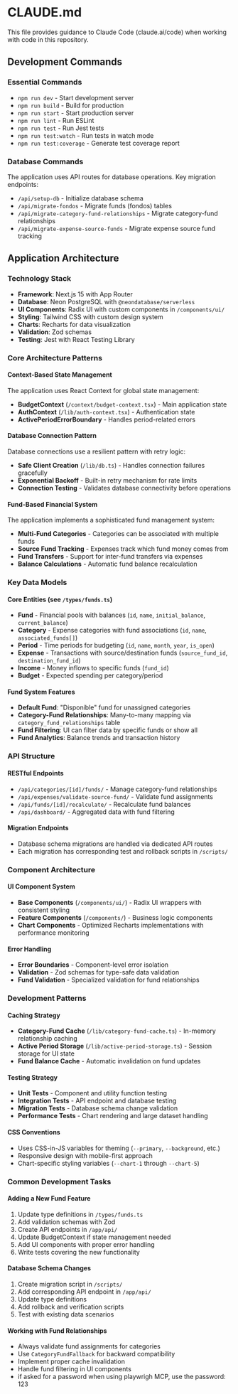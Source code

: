 # CLAUDE.md

This file provides guidance to Claude Code (claude.ai/code) when working with code in this repository.

## Development Commands

### Essential Commands
- `npm run dev` - Start development server
- `npm run build` - Build for production
- `npm run start` - Start production server
- `npm run lint` - Run ESLint
- `npm run test` - Run Jest tests
- `npm run test:watch` - Run tests in watch mode
- `npm run test:coverage` - Generate test coverage report

### Database Commands
The application uses API routes for database operations. Key migration endpoints:
- `/api/setup-db` - Initialize database schema
- `/api/migrate-fondos` - Migrate funds (fondos) tables
- `/api/migrate-category-fund-relationships` - Migrate category-fund relationships
- `/api/migrate-expense-source-funds` - Migrate expense source fund tracking

## Application Architecture

### Technology Stack
- **Framework**: Next.js 15 with App Router
- **Database**: Neon PostgreSQL with `@neondatabase/serverless`
- **UI Components**: Radix UI with custom components in `/components/ui/`
- **Styling**: Tailwind CSS with custom design system
- **Charts**: Recharts for data visualization
- **Validation**: Zod schemas
- **Testing**: Jest with React Testing Library

### Core Architecture Patterns

#### Context-Based State Management
The application uses React Context for global state management:
- **BudgetContext** (`/context/budget-context.tsx`) - Main application state
- **AuthContext** (`/lib/auth-context.tsx`) - Authentication state
- **ActivePeriodErrorBoundary** - Handles period-related errors

#### Database Connection Pattern
Database connections use a resilient pattern with retry logic:
- **Safe Client Creation** (`/lib/db.ts`) - Handles connection failures gracefully
- **Exponential Backoff** - Built-in retry mechanism for rate limits
- **Connection Testing** - Validates database connectivity before operations

#### Fund-Based Financial System
The application implements a sophisticated fund management system:
- **Multi-Fund Categories** - Categories can be associated with multiple funds
- **Source Fund Tracking** - Expenses track which fund money comes from
- **Fund Transfers** - Support for inter-fund transfers via expenses
- **Balance Calculations** - Automatic fund balance recalculation

### Key Data Models

#### Core Entities (see `/types/funds.ts`)
- **Fund** - Financial pools with balances (`id`, `name`, `initial_balance`, `current_balance`)
- **Category** - Expense categories with fund associations (`id`, `name`, `associated_funds[]`)
- **Period** - Time periods for budgeting (`id`, `name`, `month`, `year`, `is_open`)
- **Expense** - Transactions with source/destination funds (`source_fund_id`, `destination_fund_id`)
- **Income** - Money inflows to specific funds (`fund_id`)
- **Budget** - Expected spending per category/period

#### Fund System Features
- **Default Fund**: "Disponible" fund for unassigned categories
- **Category-Fund Relationships**: Many-to-many mapping via `category_fund_relationships` table
- **Fund Filtering**: UI can filter data by specific funds or show all
- **Fund Analytics**: Balance trends and transaction history

### API Structure

#### RESTful Endpoints
- `/api/categories/[id]/funds/` - Manage category-fund relationships
- `/api/expenses/validate-source-fund/` - Validate fund assignments
- `/api/funds/[id]/recalculate/` - Recalculate fund balances
- `/api/dashboard/` - Aggregated data with fund filtering

#### Migration Endpoints
- Database schema migrations are handled via dedicated API routes
- Each migration has corresponding test and rollback scripts in `/scripts/`

### Component Architecture

#### UI Component System
- **Base Components** (`/components/ui/`) - Radix UI wrappers with consistent styling
- **Feature Components** (`/components/`) - Business logic components
- **Chart Components** - Optimized Recharts implementations with performance monitoring

#### Error Handling
- **Error Boundaries** - Component-level error isolation
- **Validation** - Zod schemas for type-safe data validation
- **Fund Validation** - Specialized validation for fund relationships

### Development Patterns

#### Caching Strategy
- **Category-Fund Cache** (`/lib/category-fund-cache.ts`) - In-memory relationship caching
- **Active Period Storage** (`/lib/active-period-storage.ts`) - Session storage for UI state
- **Fund Balance Cache** - Automatic invalidation on fund updates

#### Testing Strategy
- **Unit Tests** - Component and utility function testing
- **Integration Tests** - API endpoint and database testing
- **Migration Tests** - Database schema change validation
- **Performance Tests** - Chart rendering and large dataset handling

#### CSS Conventions
- Uses CSS-in-JS variables for theming (`--primary`, `--background`, etc.)
- Responsive design with mobile-first approach
- Chart-specific styling variables (`--chart-1` through `--chart-5`)

### Common Development Tasks

#### Adding a New Fund Feature
1. Update type definitions in `/types/funds.ts`
2. Add validation schemas with Zod
3. Create API endpoints in `/app/api/`
4. Update BudgetContext if state management needed
5. Add UI components with proper error handling
6. Write tests covering the new functionality

#### Database Schema Changes
1. Create migration script in `/scripts/`
2. Add corresponding API endpoint in `/app/api/`
3. Update type definitions
4. Add rollback and verification scripts
5. Test with existing data scenarios

#### Working with Fund Relationships
- Always validate fund assignments for categories
- Use `CategoryFundFallback` for backward compatibility
- Implement proper cache invalidation
- Handle fund filtering in UI components
- if asked for a password when using playwrigh MCP, use the password: 123